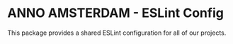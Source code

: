 # ANNO AMSTERDAM - ESLint Config

This package provides a shared ESLint configuration for all of our projects.
